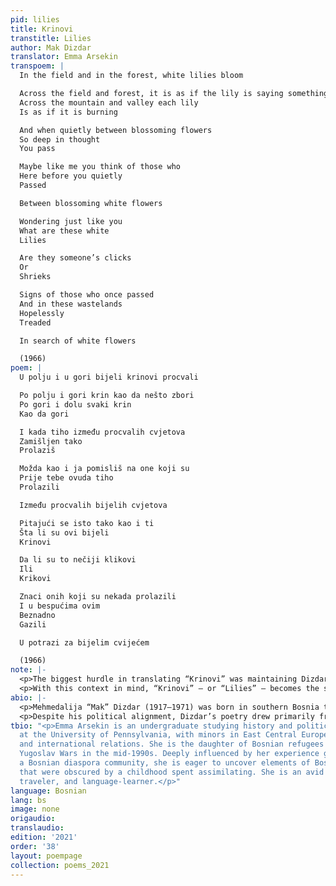 ```yaml
---
pid: lilies
title: Krinovi
transtitle: Lilies
author: Mak Dizdar
translator: Emma Arsekin
transpoem: |
  In the field and in the forest, white lilies bloom

  Across the field and forest, it is as if the lily is saying something
  Across the mountain and valley each lily
  Is as if it is burning

  And when quietly between blossoming flowers
  So deep in thought
  You pass

  Maybe like me you think of those who
  Here before you quietly
  Passed

  Between blossoming white flowers

  Wondering just like you
  What are these white
  Lilies

  Are they someone’s clicks
  Or
  Shrieks

  Signs of those who once passed
  And in these wastelands
  Hopelessly
  Treaded

  In search of white flowers

  (1966)
poem: |
  U polju i u gori bijeli krinovi procvali

  Po polju i gori krin kao da nešto zbori
  Po gori i dolu svaki krin
  Kao da gori

  I kada tiho između procvalih cvjetova
  Zamišljen tako
  Prolaziš

  Možda kao i ja pomisliš na one koji su
  Prije tebe ovuda tiho
  Prolazili

  Između procvalih bijelih cvjetova

  Pitajući se isto tako kao i ti
  Šta li su ovi bijeli
  Krinovi

  Da li su to nečiji klikovi
  Ili
  Krikovi

  Znaci onih koji su nekada prolazili
  I u bespućima ovim
  Beznadno
  Gazili

  U potrazi za bijelim cvijećem

  (1966)
note: |-
  <p>The biggest hurdle in translating “Krinovi” was maintaining Dizdar’s pensive tone and relationship to time, which play starring roles in such a short, unadorned piece. “Krinovi” is from the larger work <em>Kameni Spavač</em> (<em>Stone Sleeper</em>) (1966), inspired by Bosnia’s <em>stećci</em> — monumental medieval tombstones. <em>Kameni Spavač</em> explores Bosnia’s rich, unique history from the perspective of Eastern Europe’s post-World War II identity-forming period, and “Krinovi” in particular makes this history come alive. Dizdar does not veil his symbolism: <em>stećci</em> are traditionally carved from white stone and dot the landscape like flowers, and the Bosnian lily (<em>Lilium bosniacum</em>, featured on the medieval Bosnian coat of arms) is one of Bosnia’s most recognizable national symbols.</p>
  <p>With this context in mind, “Krinovi” — or “Lilies” — becomes the story of a nation caught between past and present. Capturing this sense of haunting timelessness in an English translation proved to be challenging, and I made some stylistic choices to try to preserve this atmosphere at the expense of fidelity to literal meanings. In particular, many of the verbs used in the original text are in present- or past-continuous tense, but were translated in simple tenses to preserve Dizdar’s minimalist style and uninterrupted flow. For example, it would be more accurate to translate <em>prolazili</em> as “(they) were passing” than as “(they) passed,” but I worried that using this translation would sound clunky and obscure the central role of the past in the poem. Other verbs are more nuanced. For example, in the first line, I translated <em>procvali</em> as “bloom”; in context, however, this word feels like a strange blend of past and present tense, and might best translate to something like “are bloomed.” In a poem that deals so heavily with living history, this verb choice works wonders in Bosnian, but it is difficult to recreate the effect in translation.</p>
abio: |-
  <p>Mehmedalija “Mak” Dizdar (1917–1971) was born in southern Bosnia to a Muslim Bosniak family. At nineteen, he relocated to Sarajevo, where he graduated from gymnasium and spent his years during World War II. His mother and sister were killed in the Jasenovac concentration camp. Dizdar became a devout supporter of the Communist Yugoslav Partisans and served as the editor-in-chief of <em>Oslobođenje</em>, a renowned Bosnian daily newspaper founded as an anti-Nazi publication. He later became the President of the Writers’ Union of Bosnia and Herzegovina, where he served until his death.</p>
  <p>Despite his political alignment, Dizdar’s poetry drew primarily from pre-Ottoman Bosnian Christianity, Islamic mysticism, and the cultural remains of medieval Bosnia. He was heavily inspired by inscriptions on medieval Bosnian tombstones (<em>stećci</em>), which are prominent religious and cultural symbols in his poetry. Dizdar used a medieval vantage point in his most influential work, allowing him to contemplate themes such as death, the experience of the world, homeland, the afterlife, and placement within history. His works, <em>Kameni Spavač</em> (<em>Stone Sleeper</em>) and <em>Modra Rijeka</em> (<em>Blue River</em>), are considered among the most important Bosnian poetic achievements of the twentieth century.</p>
tbio: "<p>Emma Arsekin is an undergraduate studying history and political science
  at the University of Pennsylvania, with minors in East Central European studies
  and international relations. She is the daughter of Bosnian refugees who fled the
  Yugoslav Wars in the mid-1990s. Deeply influenced by her experience growing up in
  a Bosnian diaspora community, she is eager to uncover elements of Bosnian culture
  that were obscured by a childhood spent assimilating. She is an avid rock climber,
  traveler, and language-learner.</p>"
language: Bosnian
lang: bs
image: none
origaudio:
translaudio:
edition: '2021'
order: '38'
layout: poempage
collection: poems_2021
---
```

